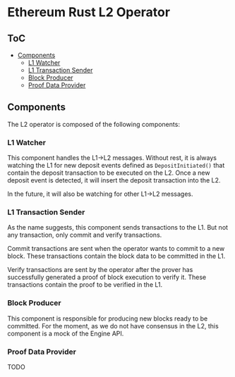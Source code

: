 # Ethereum Rust L2 Operator

## ToC

- [Components](#components)
    - [L1 Watcher](#l1-watcher)
    - [L1 Transaction Sender](#l1-transaction-sender)
    - [Block Producer](#block-producer)
    - [Proof Data Provider](#proof-data-provider)

## Components

The L2 operator is composed of the following components:

### L1 Watcher

This component handles the L1->L2 messages. Without rest, it is always watching the L1 for new deposit events defined as `DepositInitiated()` that contain the deposit transaction to be executed on the L2. Once a new deposit event is detected, it will insert the deposit transaction into the L2.

In the future, it will also be watching for other L1->L2 messages.

### L1 Transaction Sender

As the name suggests, this component sends transactions to the L1. But not any transaction, only commit and verify transactions.

Commit transactions are sent when the operator wants to commit to a new block. These transactions contain the block data to be committed in the L1.

Verify transactions are sent by the operator after the prover has successfully generated a proof of block execution to verify it. These transactions contain the proof to be verified in the L1.

### Block Producer

This component is responsible for producing new blocks ready to be committed. For the moment, as we do not have consensus in the L2, this component is a mock of the Engine API.

### Proof Data Provider

TODO
